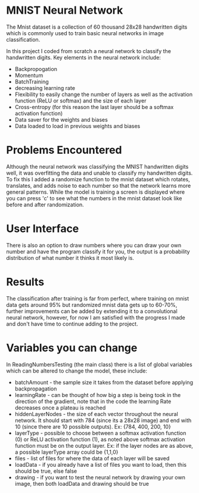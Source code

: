 # MNIST Neural Network

The Mnist dataset is a collection of 60 thousand 28x28 handwritten digits which is commonly used to train basic neural networks in image classification. 

In this project I coded from scratch a neural network to classify the handwritten digits. 
Key elements in the neural network include:
* Backpropogation
* Momentum
* BatchTraining
* decreasing learning rate
* Flexibility to easily change the number of layers as well as the activation function (ReLU or softmax) and the size of each layer
* Cross-entropy (for this reason the last layer should be a softmax activation function)
* Data saver for the weights and biases
* Data loaded to load in previous weights and biases

# Problems Encountered

Although the neural network was classifying the MNIST handwritten digits well, it was overfitting the data and unable to classify my handwritten digits. To fix this I added a randomize function to the mnist dataset which rotates, translates, and adds noise to each number so that the network learns more general patterns. While the model is training a screen is displayed where you can press 'c' to see what the numbers in the mnist dataset look like before and after randomization.

# User Interface

There is also an option to draw numbers where you can draw your own number and have the program classify it for you, the output is a probability distribution of what number it thinks it most likely is.

# Results 

The classification after training is far from perfect, where training on mnist data gets around 95% but randomized mnist data gets up to 60-70%, further improvements can be added by extending it to a convolutional neural network, however, for now I am satisfied with the progress I made and don't have time to continue adding to the project.

# Variables you can change

In ReadingNumbersTesting (the main class) there is a list of global variables which can be altered to change the model, these include:

* batchAmount - the sample size it takes from the dataset before applying backpropagation
* learningRate - can be thought of how big a step is being took in the direction of the gradient, note that in the code the learning Rate decreases once a plateau is reached
* hiddenLayerNodes - the size of each vector throughout the neural network. It should start with 784 (since its a 28x28 image) and end with 10 (since there are 10 possible outputs). Ex: {784, 400, 200, 10}
* layerType - possible to choose between a softmax activation function (0) or ReLU activation function (1), as noted above softmax activation function must be on the output layer. Ex: if the layer nodes are as above, a possible layerType array could be {1,1,0}
* files - list of files for where the data of each layer will be saved
* loadData - if you already have a list of files you want to load, then this should be true, else false
* drawing - if you want to test the neural network by drawing your own image, then both loadData and drawing should be true
